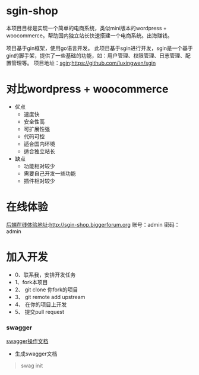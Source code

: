 # sgin-shop

本项目目标是实现一个简单的电商系统，类似mini版本的wordpress + woocommerce。帮助国内独立站长快速搭建一个电商系统。出海赚钱。

项目基于gin框架，使用go语言开发。 此项目基于sgin进行开发，sgin是一个基于gin的脚手架，提供了一些基础的功能，如：用户管理、权限管理、日志管理、配置管理等。 项目地址：[sgin](https://github.com/luxingwen/sgin):https://github.com/luxingwen/sgin

# 对比wordpress + woocommerce
- 优点
  - 速度快
  - 安全性高
  - 可扩展性强
  - 代码可控
  - 适合国内环境
  - 适合独立站长
- 缺点
    - 功能相对较少
    - 需要自己开发一些功能
    - 插件相对较少
    


# 在线体验

[后端在线体验地址](http://sgin-shop.biggerforum.org):http://sgin-shop.biggerforum.org   账号：admin 密码：admin


# 加入开发
- 0、联系我，安排开发任务
- 1、fork本项目
- 2、 git clone 你fork的项目
- 3、 git remote add upstream
- 4、 在你的项目上开发
- 5、 提交pull request



### swagger
[swagger操作文档](https://github.com/swaggo/swag/blob/master/README_zh-CN.md)

- 生成swagger文档
> swag init 
